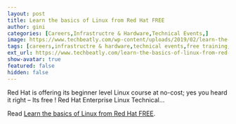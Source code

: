 ```yaml
---
layout: post
title: Learn the basics of Linux from Red Hat FREE
author: gini
categories: [Careers,Infrastructre & Hardware,Technical Events,]
image: https://www.techbeatly.com/wp-content/uploads/2019/02/learn-the-basics-of-linux-from-red-hat-free-course-rh024-1.jpg
tags: [careers,infrastructre & hardware,technical events,free training,learning,linux training,red hat,red hat enterprise linux technical overview,red hat free course,red hat linux course,red hat training,rh024,udemy linux course,]
ext_url: https://www.techbeatly.com/learn-the-basics-of-linux-from-red-hat-free-course-rh024/
show-avatar: true
featured: false
hidden: false
---
```


Red Hat is offering its beginner level Linux course at no-cost; yes you heard it right &#8211; Its free ! Red Hat Enterprise Linux Technical&#46;&#46;&#46;

Read [Learn the basics of Linux from Red Hat FREE](https://www.techbeatly.com/learn-the-basics-of-linux-from-red-hat-free-course-rh024/).